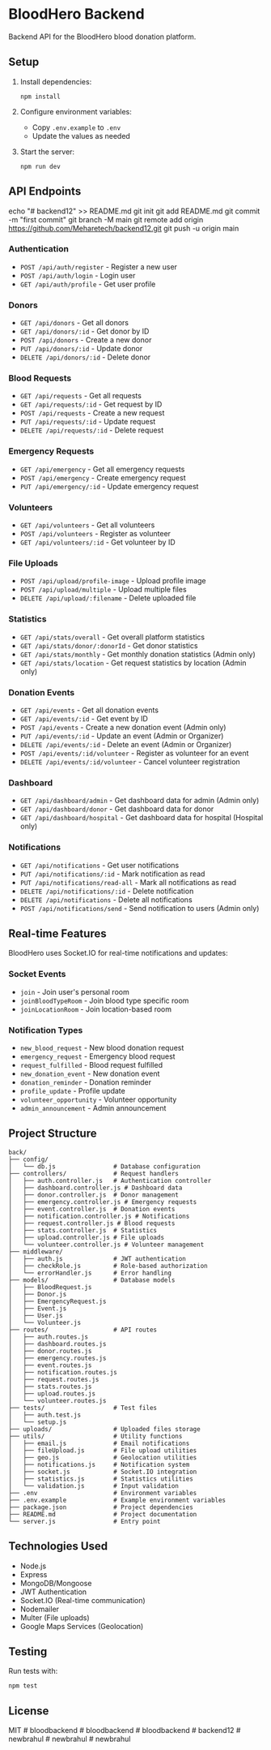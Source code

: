 # BloodHero Backend

Backend API for the BloodHero blood donation platform.

## Setup

1. Install dependencies:
   ```
   npm install
   ```

2. Configure environment variables:
   - Copy `.env.example` to `.env`
   - Update the values as needed

3. Start the server:
   ```
   npm run dev
   ```

## API Endpoints
echo "# backend12" >> README.md
git init
git add README.md
git commit -m "first commit"
git branch -M main
git remote add origin https://github.com/Meharetech/backend12.git
git push -u origin main
### Authentication
- `POST /api/auth/register` - Register a new user
- `POST /api/auth/login` - Login user
- `GET /api/auth/profile` - Get user profile

### Donors
- `GET /api/donors` - Get all donors
- `GET /api/donors/:id` - Get donor by ID
- `POST /api/donors` - Create a new donor
- `PUT /api/donors/:id` - Update donor
- `DELETE /api/donors/:id` - Delete donor

### Blood Requests
- `GET /api/requests` - Get all requests
- `GET /api/requests/:id` - Get request by ID
- `POST /api/requests` - Create a new request
- `PUT /api/requests/:id` - Update request
- `DELETE /api/requests/:id` - Delete request

### Emergency Requests
- `GET /api/emergency` - Get all emergency requests
- `POST /api/emergency` - Create emergency request
- `PUT /api/emergency/:id` - Update emergency request

### Volunteers
- `GET /api/volunteers` - Get all volunteers
- `POST /api/volunteers` - Register as volunteer
- `GET /api/volunteers/:id` - Get volunteer by ID

### File Uploads
- `POST /api/upload/profile-image` - Upload profile image
- `POST /api/upload/multiple` - Upload multiple files
- `DELETE /api/upload/:filename` - Delete uploaded file

### Statistics
- `GET /api/stats/overall` - Get overall platform statistics
- `GET /api/stats/donor/:donorId` - Get donor statistics
- `GET /api/stats/monthly` - Get monthly donation statistics (Admin only)
- `GET /api/stats/location` - Get request statistics by location (Admin only)

### Donation Events
- `GET /api/events` - Get all donation events
- `GET /api/events/:id` - Get event by ID
- `POST /api/events` - Create a new donation event (Admin only)
- `PUT /api/events/:id` - Update an event (Admin or Organizer)
- `DELETE /api/events/:id` - Delete an event (Admin or Organizer)
- `POST /api/events/:id/volunteer` - Register as volunteer for an event
- `DELETE /api/events/:id/volunteer` - Cancel volunteer registration

### Dashboard
- `GET /api/dashboard/admin` - Get dashboard data for admin (Admin only)
- `GET /api/dashboard/donor` - Get dashboard data for donor
- `GET /api/dashboard/hospital` - Get dashboard data for hospital (Hospital only)

### Notifications
- `GET /api/notifications` - Get user notifications
- `PUT /api/notifications/:id` - Mark notification as read
- `PUT /api/notifications/read-all` - Mark all notifications as read
- `DELETE /api/notifications/:id` - Delete notification
- `DELETE /api/notifications` - Delete all notifications
- `POST /api/notifications/send` - Send notification to users (Admin only)

## Real-time Features

BloodHero uses Socket.IO for real-time notifications and updates:

### Socket Events
- `join` - Join user's personal room
- `joinBloodTypeRoom` - Join blood type specific room
- `joinLocationRoom` - Join location-based room

### Notification Types
- `new_blood_request` - New blood donation request
- `emergency_request` - Emergency blood request
- `request_fulfilled` - Blood request fulfilled
- `new_donation_event` - New donation event
- `donation_reminder` - Donation reminder
- `profile_update` - Profile update
- `volunteer_opportunity` - Volunteer opportunity
- `admin_announcement` - Admin announcement

## Project Structure

```
back/
├── config/
│   └── db.js                # Database configuration
├── controllers/             # Request handlers
│   ├── auth.controller.js   # Authentication controller
│   ├── dashboard.controller.js # Dashboard data
│   ├── donor.controller.js  # Donor management
│   ├── emergency.controller.js # Emergency requests
│   ├── event.controller.js  # Donation events
│   ├── notification.controller.js # Notifications
│   ├── request.controller.js # Blood requests
│   ├── stats.controller.js  # Statistics
│   ├── upload.controller.js # File uploads
│   └── volunteer.controller.js # Volunteer management
├── middleware/
│   ├── auth.js              # JWT authentication
│   ├── checkRole.js         # Role-based authorization
│   └── errorHandler.js      # Error handling
├── models/                  # Database models
│   ├── BloodRequest.js
│   ├── Donor.js
│   ├── EmergencyRequest.js
│   ├── Event.js
│   ├── User.js
│   └── Volunteer.js
├── routes/                  # API routes
│   ├── auth.routes.js
│   ├── dashboard.routes.js
│   ├── donor.routes.js
│   ├── emergency.routes.js
│   ├── event.routes.js
│   ├── notification.routes.js
│   ├── request.routes.js
│   ├── stats.routes.js
│   ├── upload.routes.js
│   └── volunteer.routes.js
├── tests/                   # Test files
│   ├── auth.test.js
│   └── setup.js
├── uploads/                 # Uploaded files storage
├── utils/                   # Utility functions
│   ├── email.js             # Email notifications
│   ├── fileUpload.js        # File upload utilities
│   ├── geo.js               # Geolocation utilities
│   ├── notifications.js     # Notification system
│   ├── socket.js            # Socket.IO integration
│   ├── statistics.js        # Statistics utilities
│   └── validation.js        # Input validation
├── .env                     # Environment variables
├── .env.example             # Example environment variables
├── package.json             # Project dependencies
├── README.md                # Project documentation
└── server.js                # Entry point
```

## Technologies Used
- Node.js
- Express
- MongoDB/Mongoose
- JWT Authentication
- Socket.IO (Real-time communication)
- Nodemailer
- Multer (File uploads)
- Google Maps Services (Geolocation)

## Testing
Run tests with:
```
npm test
```

## License
MIT
#   b l o o d b a c k e n d 
 
 #   b l o o d b a c k e n d 
 
 #   b l o o d b a c k e n d 
 
 #   b a c k e n d 1 2 
 
 #   n e w b r a h u l  
 #   n e w b r a h u l  
 #   n e w b r a h u l  
 